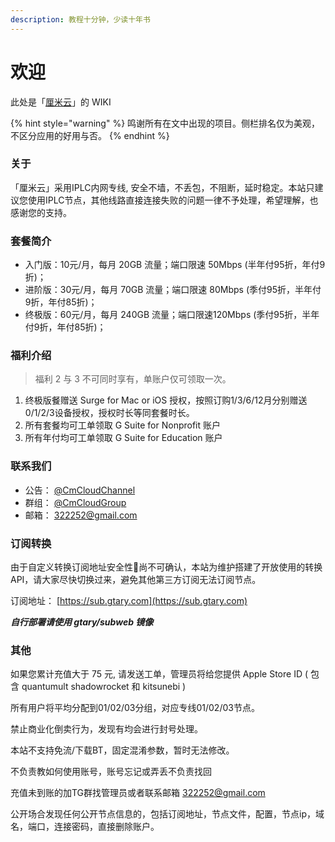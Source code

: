```yaml
---
description: 教程十分钟，少读十年书
---
```


# 欢迎

此处是「[厘米云](https://affcm.com)」的 WIKI

{% hint style="warning" %}
鸣谢所有在文中出现的项目。侧栏排名仅为美观，不区分应用的好用与否。
{% endhint %}

### 关于 <a id="about"></a>

「厘米云」采用IPLC内网专线, 安全不墙，不丢包，不阻断，延时稳定。本站只建议您使用IPLC节点，其他线路直接连接失败的问题一律不予处理，希望理解，也感谢您的支持。

### 套餐简介 <a id="price"></a>

* 入门版：10元/月，每月 20GB 流量；端口限速 50Mbps \(半年付95折，年付9折\)；
* 进阶版：30元/月，每月 70GB 流量；端口限速 80Mbps \(季付95折，半年付9折，年付85折\)；
* 终极版：60元/月，每月 240GB 流量；端口限速120Mbps \(季付95折，半年付9折，年付85折\)；

### 福利介绍 <a id="gifts"></a>

> 福利 2 与 3 不可同时享有，单账户仅可领取一次。

1. 终极版餐赠送 Surge for Mac or iOS 授权，按照订购1/3/6/12月分别赠送0/1/2/3设备授权，授权时长等同套餐时长。
2. 所有套餐均可工单领取 G Suite for Nonprofit 账户
3. 所有年付均可工单领取 G Suite for Education 账户

### 联系我们 <a id="contact"></a>

* 公告： [@CmCloudChannel](https://t.me/CmCloudChannel)
* 群组： [@CmCloudGroup](https://t.me/CmCloudGroup)
* 邮箱： [322252@gmail.com](mailto:322252@gmail.com)

### 订阅转换 <a id="subtools"></a>

由于自定义转换订阅地址安全性🔐尚不可确认，本站为维护搭建了开放使用的转换API，请大家尽快切换过来，避免其他第三方订阅无法订阅节点。

订阅地址： [https://sub.gtary.com](https://sub.gtary.com)

_**自行部署请使用 gtary/subweb 镜像**_

### 其他 <a id="other"></a>

如果您累计充值大于 75 元, 请发送工单，管理员将给您提供 Apple Store ID \( 包含 quantumult shadowrocket 和 kitsunebi \)

所有用户将平均分配到01/02/03分组，对应专线01/02/03节点。

禁止商业化倒卖行为，发现有均会进行封号处理。

本站不支持免流/下载BT，固定混淆参数，暂时无法修改。

不负责教如何使用账号，账号忘记或弄丢不负责找回

充值未到账的加TG群找管理员或者联系邮箱 322252@gmail.com

公开场合发现任何公开节点信息的，包括订阅地址，节点文件，配置，节点ip，域名，端口，连接密码，直接删除账户。

